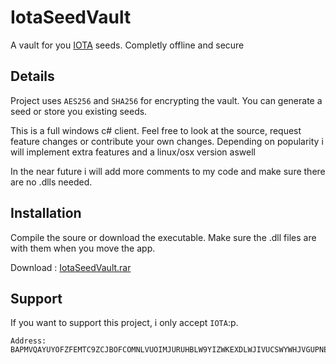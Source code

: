 # IotaSeedVault
A vault for you [IOTA](https://iotatoken.com/) seeds. Completly offline and secure 

## Details
Project uses ``AES256`` and ``SHA256`` for encrypting the vault. You can generate a seed or store you existing seeds.

This is a full windows c# client. Feel free to look at the source, request feature changes or contribute your own changes.
Depending on popularity i will implement extra features and a linux/osx version aswell 

In the near future i will add more comments to my code and make sure there are no .dlls needed.

## Installation
Compile the soure or download the executable. Make sure the .dll files are with them when you move the app.

Download : [IotaSeedVault.rar](https://github.com/jonassix/IotaSeedVault/raw/master/IotaSeedVault/bin/Release/IotaSeedVault.rar)

## Support
If you want to support this project, i only accept ``IOTA``:p.
```
Address: BAPMVQAYUYOFZFEMTC9ZCJBOFCOMNLVUOIMJURUHBLW9YIZWKEXDLWJIVUCSWYWHJVGUPNEBRNSCNDURCBQCWZSJVX
```

